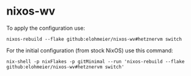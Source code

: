 # nixos-wv

To apply the configuration use:

```
nixos-rebuild --flake github:elohmeier/nixos-wv#hetznervm switch
```


For the initial configuration (from stock NixOS) use this command:

```
nix-shell -p nixFlakes -p gitMinimal --run 'nixos-rebuild --flake github:elohmeier/nixos-wv#hetznervm switch'
```
